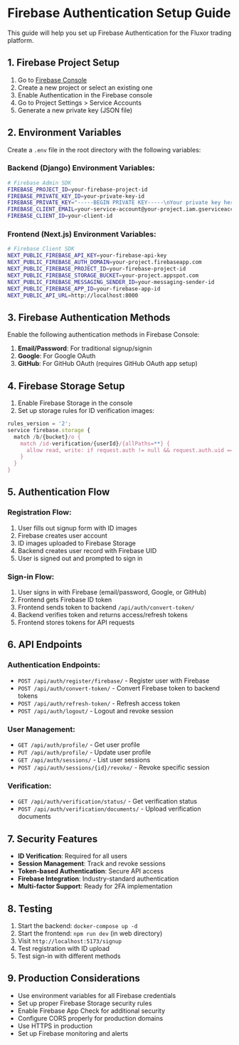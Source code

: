 # Firebase Authentication Setup Guide

This guide will help you set up Firebase Authentication for the Fluxor trading platform.

## 1. Firebase Project Setup

1. Go to [Firebase Console](https://console.firebase.google.com/)
2. Create a new project or select an existing one
3. Enable Authentication in the Firebase console
4. Go to Project Settings > Service Accounts
5. Generate a new private key (JSON file)

## 2. Environment Variables

Create a `.env` file in the root directory with the following variables:

### Backend (Django) Environment Variables:
```bash
# Firebase Admin SDK
FIREBASE_PROJECT_ID=your-firebase-project-id
FIREBASE_PRIVATE_KEY_ID=your-private-key-id
FIREBASE_PRIVATE_KEY="-----BEGIN PRIVATE KEY-----\nYour private key here\n-----END PRIVATE KEY-----\n"
FIREBASE_CLIENT_EMAIL=your-service-account@your-project.iam.gserviceaccount.com
FIREBASE_CLIENT_ID=your-client-id
```

### Frontend (Next.js) Environment Variables:
```bash
# Firebase Client SDK
NEXT_PUBLIC_FIREBASE_API_KEY=your-firebase-api-key
NEXT_PUBLIC_FIREBASE_AUTH_DOMAIN=your-project.firebaseapp.com
NEXT_PUBLIC_FIREBASE_PROJECT_ID=your-firebase-project-id
NEXT_PUBLIC_FIREBASE_STORAGE_BUCKET=your-project.appspot.com
NEXT_PUBLIC_FIREBASE_MESSAGING_SENDER_ID=your-messaging-sender-id
NEXT_PUBLIC_FIREBASE_APP_ID=your-firebase-app-id
NEXT_PUBLIC_API_URL=http://localhost:8000
```

## 3. Firebase Authentication Methods

Enable the following authentication methods in Firebase Console:

1. **Email/Password**: For traditional signup/signin
2. **Google**: For Google OAuth
3. **GitHub**: For GitHub OAuth (requires GitHub OAuth app setup)

## 4. Firebase Storage Setup

1. Enable Firebase Storage in the console
2. Set up storage rules for ID verification images:

```javascript
rules_version = '2';
service firebase.storage {
  match /b/{bucket}/o {
    match /id-verification/{userId}/{allPaths=**} {
      allow read, write: if request.auth != null && request.auth.uid == userId;
    }
  }
}
```

## 5. Authentication Flow

### Registration Flow:
1. User fills out signup form with ID images
2. Firebase creates user account
3. ID images uploaded to Firebase Storage
4. Backend creates user record with Firebase UID
5. User is signed out and prompted to sign in

### Sign-in Flow:
1. User signs in with Firebase (email/password, Google, or GitHub)
2. Frontend gets Firebase ID token
3. Frontend sends token to backend `/api/auth/convert-token/`
4. Backend verifies token and returns access/refresh tokens
5. Frontend stores tokens for API requests

## 6. API Endpoints

### Authentication Endpoints:
- `POST /api/auth/register/firebase/` - Register user with Firebase
- `POST /api/auth/convert-token/` - Convert Firebase token to backend tokens
- `POST /api/auth/refresh-token/` - Refresh access token
- `POST /api/auth/logout/` - Logout and revoke session

### User Management:
- `GET /api/auth/profile/` - Get user profile
- `PUT /api/auth/profile/` - Update user profile
- `GET /api/auth/sessions/` - List user sessions
- `POST /api/auth/sessions/{id}/revoke/` - Revoke specific session

### Verification:
- `GET /api/auth/verification/status/` - Get verification status
- `POST /api/auth/verification/documents/` - Upload verification documents

## 7. Security Features

- **ID Verification**: Required for all users
- **Session Management**: Track and revoke sessions
- **Token-based Authentication**: Secure API access
- **Firebase Integration**: Industry-standard authentication
- **Multi-factor Support**: Ready for 2FA implementation

## 8. Testing

1. Start the backend: `docker-compose up -d`
2. Start the frontend: `npm run dev` (in web directory)
3. Visit `http://localhost:5173/signup`
4. Test registration with ID upload
5. Test sign-in with different methods

## 9. Production Considerations

- Use environment variables for all Firebase credentials
- Set up proper Firebase Storage security rules
- Enable Firebase App Check for additional security
- Configure CORS properly for production domains
- Use HTTPS in production
- Set up Firebase monitoring and alerts
